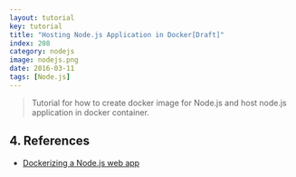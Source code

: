 ```yaml
---
layout: tutorial
key: tutorial
title: "Hosting Node.js Application in Docker[Draft]"
index: 208
category: nodejs
image: nodejs.png
date: 2016-03-11
tags: [Node.js]
---
```


> Tutorial for how to create docker image for Node.js and host node.js application in docker container.


## 4. References
* [Dockerizing a Node.js web app](https://nodejs.org/en/docs/guides/nodejs-docker-webapp/)
